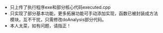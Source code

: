 * 只上传了执行程序exe和部分核心代码executed.cpp
* 只实现了部分基本功能，更多拓展功能可手动添加实现，函数已被封装成方法模块，互不干扰，只需修改doAnalysis部分代码。
* 本人太菜，如有问题，请指正！
